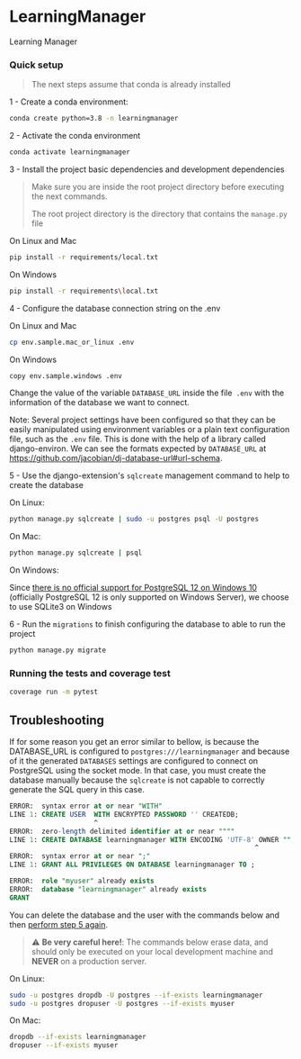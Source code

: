 LearningManager
==============================

Learning Manager

### Quick setup

> The next steps assume that conda is already installed

1 - <a name="step-1">Create a conda environment:</a>


```bash
conda create python=3.8 -n learningmanager
```
2 - <a name="step-2">Activate the conda environment</a>

```bash
conda activate learningmanager
```

3 - <a name="step-3">Install the project basic dependencies and development dependencies</a>

> Make sure you are inside the root project directory before executing the next commands.
>
> The root project directory is the directory that contains the `manage.py` file

On Linux and Mac

```bash
pip install -r requirements/local.txt
```

On Windows

```bash
pip install -r requirements\local.txt
```

4 - <a name="step-4">Configure the database connection string on the .env</a>

On Linux and Mac

```bash
cp env.sample.mac_or_linux .env
```

On Windows

```bash
copy env.sample.windows .env
```

Change the value of the variable `DATABASE_URL` inside the file` .env` with the information of the database we want to connect.

Note: Several project settings have been configured so that they can be easily manipulated using environment variables or a plain text configuration file, such as the `.env` file.
This is done with the help of a library called django-environ. We can see the formats expected by `DATABASE_URL` at https://github.com/jacobian/dj-database-url#url-schema. 

5 - <a name="step-5">Use the django-extension's `sqlcreate` management command to help to create the database</a>

On Linux:

```bash
python manage.py sqlcreate | sudo -u postgres psql -U postgres
```

On Mac:

```bash
python manage.py sqlcreate | psql
```

On Windows:

Since [there is no official support for PostgreSQL 12 on Windows 10](https://www.postgresql.org/download/windows/) (officially PostgreSQL 12 is only supported on Windows Server), we choose to use SQLite3 on Windows

6 - <a name="step-6">Run the `migrations` to finish configuring the database to able to run the project</a>


```bash
python manage.py migrate
```


### <a name="running-tests">Running the tests and coverage test</a>


```bash
coverage run -m pytest
```


## <a name="troubleshooting">Troubleshooting</a>

If for some reason you get an error similar to bellow, is because the DATABASE_URL is configured to `postgres:///learningmanager` and because of it the generated `DATABASES` settings are configured to connect on PostgreSQL using the socket mode.
In that case, you must create the database manually because the `sqlcreate` is not capable to correctly generate the SQL query in this case.

```sql
ERROR:  syntax error at or near "WITH"
LINE 1: CREATE USER  WITH ENCRYPTED PASSWORD '' CREATEDB;
                     ^
ERROR:  zero-length delimited identifier at or near """"
LINE 1: CREATE DATABASE learningmanager WITH ENCODING 'UTF-8' OWNER "";
                                                             ^
ERROR:  syntax error at or near ";"
LINE 1: GRANT ALL PRIVILEGES ON DATABASE learningmanager TO ;
```



```sql
ERROR:  role "myuser" already exists
ERROR:  database "learningmanager" already exists
GRANT
```

<a name="troubleshooting-delete-database">You can delete the database and the user with the commands below and then [perform step 5 again](#step-5).</a>

> :warning: **Be very careful here!**: The commands below erase data, and should only be executed on your local development machine and **NEVER** on a production server.


On Linux:

```bash
sudo -u postgres dropdb -U postgres --if-exists learningmanager
sudo -u postgres dropuser -U postgres --if-exists myuser
```

On Mac:

```bash
dropdb --if-exists learningmanager
dropuser --if-exists myuser
```


